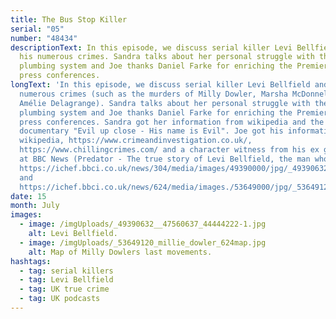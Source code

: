 ```yaml
---
title: The Bus Stop Killer
serial: "05"
number: "48434"
descriptionText: In this episode, we discuss serial killer Levi Bellfield and
  his numerous crimes. Sandra talks about her personal struggle with the british
  plumbing system and Joe thanks Daniel Farke for enriching the Premier league
  press conferences.
longText: 'In this episode, we discuss serial killer Levi Bellfield and his
  numerous crimes (such as the murders of Milly Dowler, Marsha McDonnell and
  Amélie Delagrange). Sandra talks about her personal struggle with the british
  plumbing system and Joe thanks Daniel Farke for enriching the Premier league
  press conferences. Sandra got her information from wikipedia and the
  documentary "Evil up close - His name is Evil". Joe got his information from
  wikipedia, https://www.crimeandinvestigation.co.uk/,
  https://www.chillingcrimes.com/ and a character witness from his ex girlfriend
  at BBC News (Predator - The true story of Levi Bellfield, the man who murdered Milly Dowler, Marsha McDonell and Amelie Delagrange by John McShane). The images are also from BBC news and can be found at:
  https://ichef.bbci.co.uk/news/304/media/images/49390000/jpg/_49390632__47560637_44444222-1.jpg,
  and
  https://ichef.bbci.co.uk/news/624/media/images./53649000/jpg/_53649120_millie_dowler_624map.jpg.'
date: 15
month: July
images:
  - image: /imgUploads/_49390632__47560637_44444222-1.jpg
    alt: Levi Bellfield.
  - image: /imgUploads/_53649120_millie_dowler_624map.jpg
    alt: Map of Milly Dowlers last movements.
hashtags:
  - tag: serial killers
  - tag: Levi Bellfield
  - tag: UK true crime
  - tag: UK podcasts
---
```

